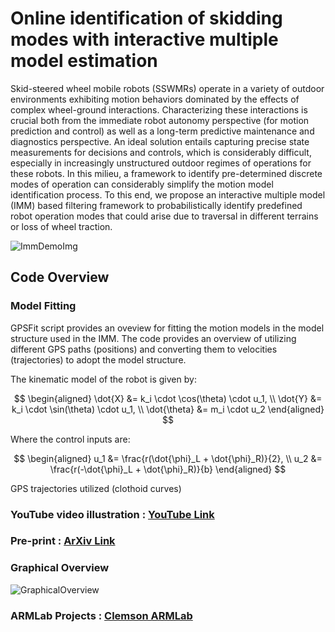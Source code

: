 # Online identification of skidding modes with interactive multiple model estimation

Skid-steered wheel mobile robots (SSWMRs) operate in a variety of outdoor environments exhibiting motion behaviors dominated by the effects of complex wheel-ground interactions. Characterizing these interactions is crucial both from the immediate robot autonomy perspective (for motion prediction and control) as well as a long-term predictive maintenance and diagnostics perspective. An ideal solution entails capturing precise state measurements for decisions and controls, which is considerably difficult, especially in increasingly unstructured outdoor regimes of operations for these robots. In this milieu, a framework to identify pre-determined discrete modes of operation can considerably simplify the motion model identification process. To this end, we propose an interactive multiple model (IMM) based filtering framework to probabilistically identify predefined robot operation modes that could arise due to traversal in different terrains or loss of wheel traction.

![ImmDemoImg](https://github.com/user-attachments/assets/bb4f8898-ef64-46d5-9915-7ceeb6d76664)

## Code Overview

### Model Fitting
GPSFit script provides an oveview for fitting the motion models in the model structure used in the IMM. The code provides an overview of utilizing different GPS paths (positions) and converting them to velocities (trajectories) to adopt the model structure.

The kinematic model of the robot is given by:

$$
\begin{aligned}
\dot{X} &= k_i \cdot \cos(\theta) \cdot u_1, \\
\dot{Y} &= k_i \cdot \sin(\theta) \cdot u_1, \\
\dot{\theta} &= m_i \cdot u_2
\end{aligned}
$$

Where the control inputs are:

$$
\begin{aligned}
u_1 &= \frac{r(\dot{\phi}_L + \dot{\phi}_R)}{2}, \\
u_2 &= \frac{r(-\dot{\phi}_L + \dot{\phi}_R)}{b}
\end{aligned}
$$

GPS trajectories utilized (clothoid curves)



### YouTube video illustration : [YouTube Link](https://www.youtube.com/results?search_query=online+identification+of+skidding+modes)

### Pre-print : [ArXiv Link](https://arxiv.org/abs/2409.20554) 

### Graphical Overview
![GraphicalOverview](https://github.com/user-attachments/assets/fb2dfa35-9513-4d1e-8c25-2a090a0772ba)

### ARMLab Projects : [Clemson ARMLab](https://sites.google.com/view/armlab-cuicar/home)
